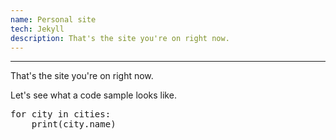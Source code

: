 ```yaml
---
name: Personal site
tech: Jekyll
description: That's the site you're on right now.
---
```

---
That's the site you're on right now.

Let's see what a code sample looks like.

<pre class="language-python">
for city in cities:
    print(city.name)
</pre>